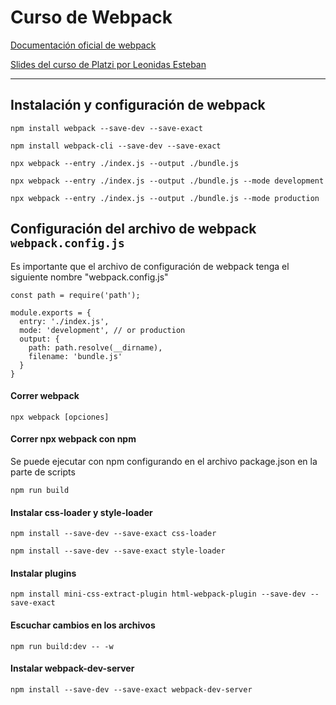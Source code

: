 # Curso de Webpack

[Documentación oficial de webpack ](https://webpack.js.org/ "Documentación oficial de webpack ")

[Slides del curso de Platzi por Leonidas Esteban](https://docs.google.com/presentation/d/1p4aJ5wAKWmqVeoQoLFI7UUzgzdTsn3N2bT57hBjyPGM/edit?usp=sharing "Slides del curso de Platzi por Leonidas Esteban")

------------

## Instalación y configuración de webpack

`npm install webpack --save-dev --save-exact`

`npm install webpack-cli --save-dev --save-exact`

`npx webpack --entry ./index.js --output ./bundle.js`

`npx webpack --entry ./index.js --output ./bundle.js --mode development`

`npx webpack --entry ./index.js --output ./bundle.js --mode production`

## Configuración del archivo de webpack `webpack.config.js`
Es importante que el archivo de configuración de webpack tenga el siguiente nombre "webpack.config.js"

    const path = require('path');
    
    module.exports = {
      entry: './index.js',
      mode: 'development', // or production
      output: {
        path: path.resolve(__dirname),
        filename: 'bundle.js'
      }
    }
	
	

#### Correr webpack 

`npx webpack [opciones]`

#### Correr npx webpack con npm

Se puede ejecutar con npm configurando en el archivo package.json en la parte de scripts

`npm run build`

#### Instalar css-loader y style-loader

`npm install --save-dev --save-exact css-loader`

`npm install --save-dev --save-exact style-loader`

#### Instalar plugins

`npm install mini-css-extract-plugin html-webpack-plugin --save-dev --save-exact`

#### Escuchar cambios en los archivos

`npm run build:dev -- -w`

#### Instalar webpack-dev-server

`npm install --save-dev --save-exact webpack-dev-server`

